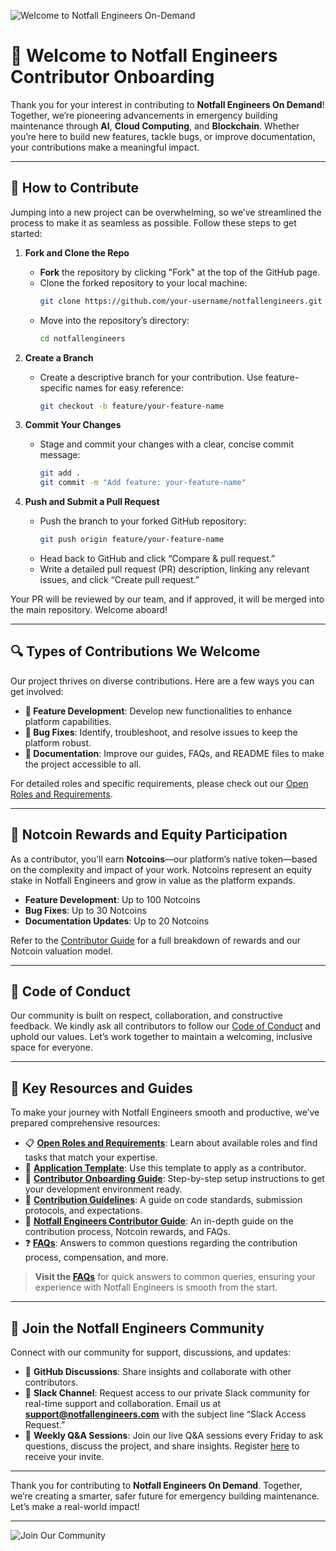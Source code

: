 ![Welcome to Notfall Engineers On-Demand](assets/welcome_banner.png)

# 🚀 Welcome to Notfall Engineers Contributor Onboarding

Thank you for your interest in contributing to **Notfall Engineers On Demand**! Together, we’re pioneering advancements in emergency building maintenance through **AI**, **Cloud Computing**, and **Blockchain**. Whether you’re here to build new features, tackle bugs, or improve documentation, your contributions make a meaningful impact.

---

## 🌟 How to Contribute

Jumping into a new project can be overwhelming, so we’ve streamlined the process to make it as seamless as possible. Follow these steps to get started:

1. **Fork and Clone the Repo**  
   - **Fork** the repository by clicking "Fork" at the top of the GitHub page.
   - Clone the forked repository to your local machine:
     ```bash
     git clone https://github.com/your-username/notfallengineers.git
     ```
   - Move into the repository’s directory:
     ```bash
     cd notfallengineers
     ```

2. **Create a Branch**  
   - Create a descriptive branch for your contribution. Use feature-specific names for easy reference:
     ```bash
     git checkout -b feature/your-feature-name
     ```

3. **Commit Your Changes**  
   - Stage and commit your changes with a clear, concise commit message:
     ```bash
     git add .
     git commit -m "Add feature: your-feature-name"
     ```

4. **Push and Submit a Pull Request**  
   - Push the branch to your forked GitHub repository:
     ```bash
     git push origin feature/your-feature-name
     ```
   - Head back to GitHub and click “Compare & pull request.”
   - Write a detailed pull request (PR) description, linking any relevant issues, and click “Create pull request.”

Your PR will be reviewed by our team, and if approved, it will be merged into the main repository. Welcome aboard!

---

## 🔍 Types of Contributions We Welcome

Our project thrives on diverse contributions. Here are a few ways you can get involved:

- **🚀 Feature Development**: Develop new functionalities to enhance platform capabilities.
- **🐞 Bug Fixes**: Identify, troubleshoot, and resolve issues to keep the platform robust.
- **📄 Documentation**: Improve our guides, FAQs, and README files to make the project accessible to all.

For detailed roles and specific requirements, please check out our [Open Roles and Requirements](https://github.com/Coulbe/notfall-contributors/blob/main/contributions/open-roles.md).

---

## 🎉 Notcoin Rewards and Equity Participation

As a contributor, you’ll earn **Notcoins**—our platform’s native token—based on the complexity and impact of your work. Notcoins represent an equity stake in Notfall Engineers and grow in value as the platform expands.

- **Feature Development**: Up to 100 Notcoins
- **Bug Fixes**: Up to 30 Notcoins
- **Documentation Updates**: Up to 20 Notcoins

Refer to the [Contributor Guide](https://github.com/Coulbe/notfall-contributors/blob/main/contributions/CONTRIBUTING.md) for a full breakdown of rewards and our Notcoin valuation model.

---

## 📜 Code of Conduct

Our community is built on respect, collaboration, and constructive feedback. We kindly ask all contributors to follow our [Code of Conduct](https://github.com/Coulbe/notfall-contributors/blob/main/contributions/CONTRIBUTING.md) and uphold our values. Let’s work together to maintain a welcoming, inclusive space for everyone.

---

## 📂 Key Resources and Guides

To make your journey with Notfall Engineers smooth and productive, we’ve prepared comprehensive resources:

- 📋 **[Open Roles and Requirements](https://github.com/Coulbe/notfall-contributors/blob/main/contributions/open-roles.md)**: Learn about available roles and find tasks that match your expertise.
- 📝 **[Application Template](https://github.com/Coulbe/notfall-contributors/blob/main/contributions/application-template.md)**: Use this template to apply as a contributor.
- 🔧 **[Contributor Onboarding Guide](https://github.com/Coulbe/notfall-contributors/blob/main/contributions/onboarding-guide.md)**: Step-by-step setup instructions to get your development environment ready.
- 📜 **[Contribution Guidelines](https://github.com/Coulbe/notfall-contributors/blob/main/contributions/contribution-guidelines.md)**: A guide on code standards, submission protocols, and expectations.
- 🎉 **[Notfall Engineers Contributor Guide](https://github.com/Coulbe/notfall-contributors/blob/main/contributions/CONTRIBUTING.md)**: An in-depth guide on the contribution process, Notcoin rewards, and FAQs.
- ❓ **[FAQs](https://github.com/Coulbe/notfall-contributors/blob/main/contributions/FAQs.md)**: Answers to common questions regarding the contribution process, compensation, and more.

> **Visit the [FAQs](https://github.com/Coulbe/notfall-contributors/blob/main/contributions/FAQs.md)** for quick answers to common queries, ensuring your experience with Notfall Engineers is smooth from the start.

---

## 👥 Join the Notfall Engineers Community

Connect with our community for support, discussions, and updates:

- 💬 **GitHub Discussions**: Share insights and collaborate with other contributors.
- 📱 **Slack Channel**: Request access to our private Slack community for real-time support and collaboration. Email us at **support@notfallengineers.com** with the subject line “Slack Access Request.”
- 📝 **Weekly Q&A Sessions**: Join our live Q&A sessions every Friday to ask questions, discuss the project, and share insights. Register [here](#) to receive your invite.

---

Thank you for contributing to **Notfall Engineers On Demand**. Together, we’re creating a smarter, safer future for emergency building maintenance. Let’s make a real-world impact!

---

![Join Our Community](assets/join_us_banner.png)

